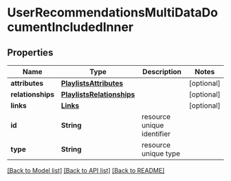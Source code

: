 # UserRecommendationsMultiDataDocumentIncludedInner

## Properties
Name | Type | Description | Notes
------------ | ------------- | ------------- | -------------
**attributes** | [**PlaylistsAttributes**](PlaylistsAttributes.md) |  | [optional] 
**relationships** | [**PlaylistsRelationships**](PlaylistsRelationships.md) |  | [optional] 
**links** | [**Links**](Links.md) |  | [optional] 
**id** | **String** | resource unique identifier | 
**type** | **String** | resource unique type | 

[[Back to Model list]](../README.md#documentation-for-models) [[Back to API list]](../README.md#documentation-for-api-endpoints) [[Back to README]](../README.md)


